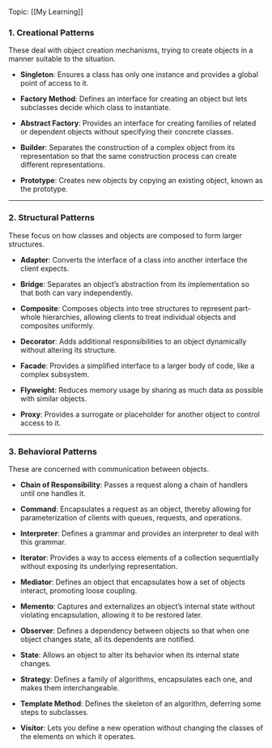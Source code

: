 Topic: [[My Learning]]
### **1. Creational Patterns**

These deal with object creation mechanisms, trying to create objects in a manner suitable to the situation.

- **Singleton**: Ensures a class has only one instance and provides a global point of access to it.
    
- **Factory Method**: Defines an interface for creating an object but lets subclasses decide which class to instantiate.
    
- **Abstract Factory**: Provides an interface for creating families of related or dependent objects without specifying their concrete classes.
    
- **Builder**: Separates the construction of a complex object from its representation so that the same construction process can create different representations.
    
- **Prototype**: Creates new objects by copying an existing object, known as the prototype.
    

---

### **2. Structural Patterns**

These focus on how classes and objects are composed to form larger structures.

- **Adapter**: Converts the interface of a class into another interface the client expects.
    
- **Bridge**: Separates an object’s abstraction from its implementation so that both can vary independently.
    
- **Composite**: Composes objects into tree structures to represent part-whole hierarchies, allowing clients to treat individual objects and composites uniformly.
    
- **Decorator**: Adds additional responsibilities to an object dynamically without altering its structure.
    
- **Facade**: Provides a simplified interface to a larger body of code, like a complex subsystem.
    
- **Flyweight**: Reduces memory usage by sharing as much data as possible with similar objects.
    
- **Proxy**: Provides a surrogate or placeholder for another object to control access to it.
    

---

### **3. Behavioral Patterns**

These are concerned with communication between objects.

- **Chain of Responsibility**: Passes a request along a chain of handlers until one handles it.
    
- **Command**: Encapsulates a request as an object, thereby allowing for parameterization of clients with queues, requests, and operations.
    
- **Interpreter**: Defines a grammar and provides an interpreter to deal with this grammar.
    
- **Iterator**: Provides a way to access elements of a collection sequentially without exposing its underlying representation.
    
- **Mediator**: Defines an object that encapsulates how a set of objects interact, promoting loose coupling.
    
- **Memento**: Captures and externalizes an object’s internal state without violating encapsulation, allowing it to be restored later.
    
- **Observer**: Defines a dependency between objects so that when one object changes state, all its dependents are notified.
    
- **State**: Allows an object to alter its behavior when its internal state changes.
    
- **Strategy**: Defines a family of algorithms, encapsulates each one, and makes them interchangeable.
    
- **Template Method**: Defines the skeleton of an algorithm, deferring some steps to subclasses.
    
- **Visitor**: Lets you define a new operation without changing the classes of the elements on which it operates.